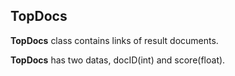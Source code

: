 ## TopDocs
**TopDocs** class contains links of result documents.

**TopDocs** has two datas, docID(int) and score(float).
